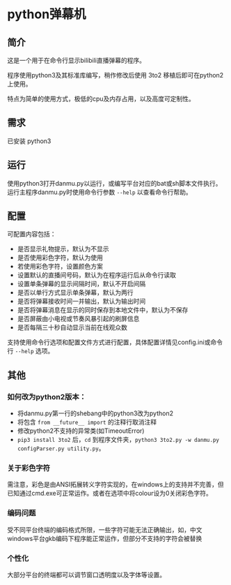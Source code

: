 # python弹幕机

## 简介

这是一个用于在命令行显示bilibili直播弹幕的程序。

程序使用python3及其标准库编写，稍作修改后使用 3to2 移植后即可在python2上使用。

特点为简单的使用方式，极低的cpu及内存占用，以及高度可定制性。

## 需求

已安装 python3

## 运行

使用python3打开danmu.py以运行，或编写平台对应的bat或sh脚本文件执行。
运行主程序danmu.py时使用命令行参数 `--help` 以查看命令行帮助。

## 配置

可配置内容包括：

* 是否显示礼物提示，默认为不显示
* 是否使用彩色字符，默认为使用
* 若使用彩色字符，设置颜色方案
* 设置默认的直播间号码，默认为在程序运行后从命令行读取
* 设置单条弹幕的显示间隔时间，默认不开启间隔
* 是否以单行方式显示单条弹幕，默认为两行
* 是否将弹幕接收时间一并输出，默认为输出时间
* 是否将弹幕消息在显示的同时保存到本地文件中，默认为不保存
* 是否屏蔽由小电视或节奏风暴引起的刷屏信息
* 是否每隔三十秒自动显示当前在线观众数

支持使用命令行选项和配置文件方式进行配置，具体配置详情见config.ini或命令行 `--help` 选项。

## 其他

### 如何改为python2版本：
* 将danmu.py第一行的shebang中的python3改为python2
* 将包含 `from __future__ import` 的注释行取消注释
* 修改python2不支持的异常类(如TimeoutError)
* `pip3 install 3to2` 后，`cd` 到程序文件夹，`python3 3to2.py -w danmu.py configParser.py utility.py`。

### 关于彩色字符
需注意，彩色是由ANSI拓展转义字符实现的，在windows上的支持并不完善，但已知通过cmd.exe可正常运作。或者在选项中将colour设为0关闭彩色字符。

### 编码问题
受不同平台终端的编码格式所限，一些字符可能无法正确输出，如，中文windows平台gkb编码下程序能正常运作，但部分不支持的字符会被替换

### 个性化
大部分平台的终端都可以调节窗口透明度以及字体等设置。
